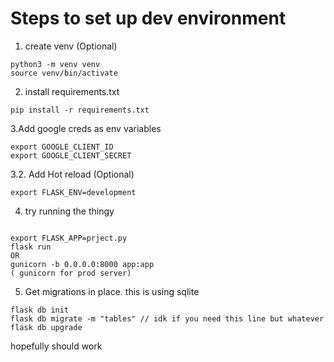 # Steps to set up dev environment


1. create venv (Optional)
```
python3 -m venv venv
source venv/bin/activate
```

2. install requirements.txt

```
pip install -r requirements.txt

```
3.Add google creds as env variables

```
export GOOGLE_CLIENT_ID
export GOOGLE_CLIENT_SECRET
```

3.2. Add Hot reload (Optional)
```
export FLASK_ENV=development
```

4. try running the thingy
```

export FLASK_APP=prject.py
flask run 
OR 
gunicorn -b 0.0.0.0:8000 app:app 
( gunicorn for prod server)

```

5. Get migrations in place. this is using sqlite 
 
 ```
flask db init
flask db migrate -m "tables" // idk if you need this line but whatever
flask db upgrade 
```

hopefully should work
